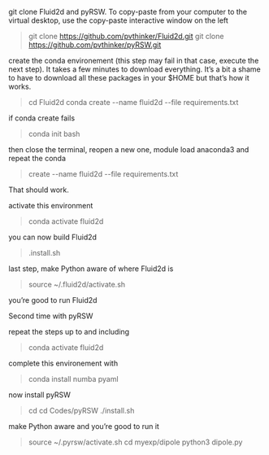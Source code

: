 
git clone Fluid2d and pyRSW. To copy-paste from your computer to the virtual desktop, use the copy-paste interactive window on the left

> git clone https://github.com/pvthinker/Fluid2d.git
> git clone https://github.com/pvthinker/pyRSW.git

create the conda environement (this step may fail in that case, execute the next step). It takes a few minutes to download everything. It’s a bit a shame to have to download all these packages in your $HOME but that’s how it works.

> cd Fluid2d
> conda create --name fluid2d --file requirements.txt

if conda create fails

> conda init bash

then close the terminal, reopen a new one, module load anaconda3 and repeat the conda

> create --name fluid2d --file requirements.txt

That should work.

activate this environment

> conda activate fluid2d

you can now build Fluid2d

> .install.sh

last step, make Python aware of where Fluid2d is

> source ~/.fluid2d/activate.sh

you’re good to run Fluid2d

Second time with pyRSW

repeat the steps up to and including

> conda activate fluid2d

complete this environement with

> conda install numba pyaml

now install pyRSW

> cd
> cd Codes/pyRSW
> ./install.sh

make Python aware and you’re good to run it

> source ~/.pyrsw/activate.sh
> cd myexp/dipole
> python3 dipole.py
